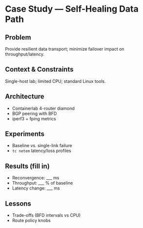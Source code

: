 # Case Study — Self-Healing Data Path

## Problem
Provide resilient data transport; minimize failover impact on throughput/latency.

## Context & Constraints
Single-host lab; limited CPU; standard Linux tools.

## Architecture
- Containerlab 4-router diamond
- BGP peering with BFD
- iperf3 + fping metrics

## Experiments
- Baseline vs. single-link failure
- `tc netem` latency/loss profiles

## Results (fill in)
- Reconvergence: ___ ms
- Throughput: ___ % of baseline
- Latency change: ___ ms

## Lessons
- Trade-offs (BFD intervals vs CPU)
- Route policy knobs
